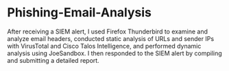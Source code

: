 # Phishing-Email-Analysis
After receiving a SIEM alert, I used Firefox Thunderbird to examine and analyze email headers, conducted static analysis of URLs and sender IPs with VirusTotal and Cisco Talos Intelligence, and performed dynamic analysis using JoeSandbox. I then responded to the SIEM alert by compiling and submitting a detailed report.
